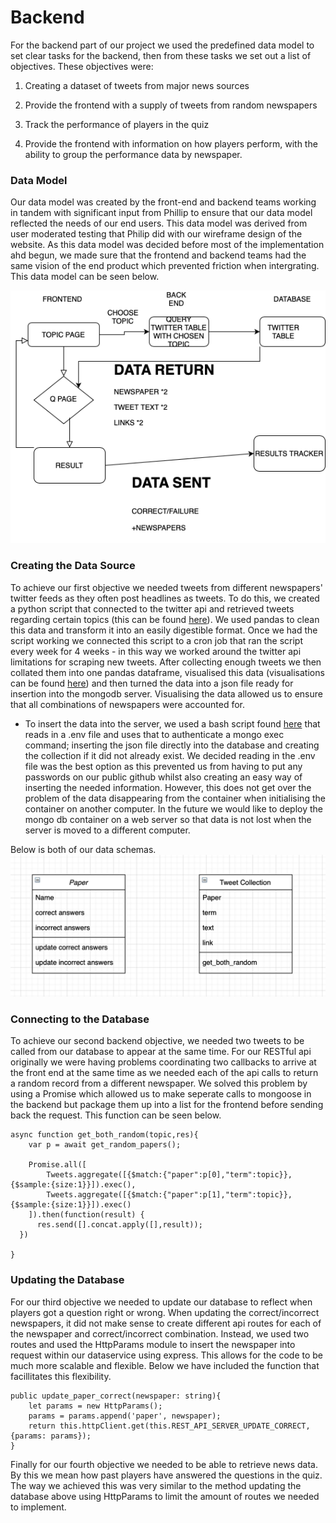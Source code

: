 # Backend #

For the backend part of our project we used the predefined data model to set clear tasks for the backend, then from these tasks we set out a list of objectives. These objectives were:

 1) Creating a dataset of tweets from major news sources


 2) Provide the frontend with a supply of tweets from random newspapers


 3) Track the performance of players in the quiz


 4) Provide the frontend with information on how players perform, with the ability to group the performance data by newspaper. 


### Data Model ###

Our data model was created by the front-end and backend teams working in tandem with significant input from Phillip to ensure that our data model reflected the needs of our end users. This data model was derived from user moderated testing that Philip did with our wireframe design of the website.  As this data model was decided before most of the implementation ahd begun, we made sure that the frontend and backend teams had the same vision of the end product which prevented friction when intergrating. This data model can be seen below.

![model diagram](https://github.com/jamesrw94/UoB_group_project/blob/dev/DataModel/Data%20Model.png)

### Creating the Data Source ###

To achieve our first objective we needed tweets from different newspapers' twitter feeds as they often post headlines as tweets. To do this, we created a python script that connected to the twitter api and retrieved tweets regarding certain topics (this can be found [here](https://github.com/jamesrw94/UoB_group_project/blob/main/twitterapi/twitterconnect.py)). We used pandas to clean this data and transform it into an easily digestible format. Once we had the script working we connected this script to a cron job that ran the script every week for 4 weeks - in this way we worked around the twitter api limitations for scraping new tweets. After collecting enough tweets we then collated them into one pandas dataframe, visualised this data (visualisations can be found [here](https://github.com/jamesrw94/UoB_group_project/blob/dans_branch/twitterapi/csv_contents_visualizations.ipynb)) and then turned the data into a json file ready for insertion into the mongodb server. Visualising the data allowed us to ensure that all combinations of newspapers were accounted for.
- To insert the data into the server, we used a bash script found [here](https://github.com/jamesrw94/UoB_group_project/blob/dans_branch/twitterapi/insertion_script.sh) that reads in a .env file and uses that to authenticate a mongo exec command; inserting the json file directly into the database and creating the collection if it did not already exist. We decided reading in the .env file was the best option as this prevented us from having to put any passwords on our public github whilst also creating an easy way of inserting the needed information. However, this does not get over the problem of the data disappearing from the container when initialising the container on another computer. In the future we would like to deploy the mongo db container on a web server so that data is not lost when the server is moved to a different computer.

 Below is both of our data schemas.
 ![collection diagrams](https://github.com/jamesrw94/UoB_group_project/blob/dans_branch/DataModel/updated_data_model.png)

### Connecting to the Database ###

To achieve our second backend objective, we needed two tweets to be called from our database to appear at the same time. For our RESTful api originally we were having problems coordinating two callbacks to arrive at the front end at the same time as we needed each of the api calls to return a random record from a different newspaper. We solved this problem by using a Promise which allowed us to make seperate calls to mongoose in the backend but package them up into a list for the frontend before sending back the request. This function can be seen below.

```
async function get_both_random(topic,res){
    var p = await get_random_papers();

    Promise.all([
        Tweets.aggregate([{$match:{"paper":p[0],"term":topic}},{$sample:{size:1}}]).exec(),
        Tweets.aggregate([{$match:{"paper":p[1],"term":topic}},{$sample:{size:1}}]).exec()
    ]).then(function(result) {
      res.send([].concat.apply([],result));
  })

}

```

### Updating the Database ###

For our third objective we needed to update our database to reflect when players got a question right or wrong. When updating the correct/incorrect newspapers, it did not make sense to create different api routes for each of the newspaper and correct/incorrect combination. Instead, we used two routes and used the HttpParams module to insert the newspaper into request within our dataservice using express. This allows for the code to be much more scalable and flexible. Below we have included the function that facillitates this flexibility. 

```
public update_paper_correct(newspaper: string){
    let params = new HttpParams();
    params = params.append('paper', newspaper);
    return this.httpClient.get(this.REST_API_SERVER_UPDATE_CORRECT,{params: params});
}
```

Finally for our fourth objective we needed to be able to retrieve news data. By this we mean how past players have answered the questions in the quiz. The way we achieved this was very similar to the method updating the database above using HttpParams to limit the amount of routes we needed to implement.
